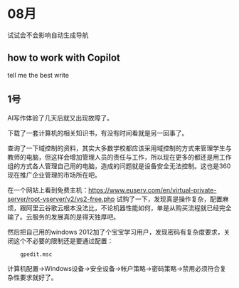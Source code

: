 # 08月
试试会不会影响自动生成导航

## how to work with Copilot 

tell me the best write

## 1号

AI写作体验了几天后就又出现故障了。

下载了一套计算机的相关知识书，有没有时间看就是另一回事了。

查询了一下域控制的资料，其实大多数学校都应该采用域控制的方式来管理学生与教师的电脑，但这样会增加管理人员的责任与工作，所以现在更多的都还是用工作组的方式各人管理自己用的电脑，造成的问题就是设备安全无法控制。这也是360现在推广企业管理的市场所在吧。

在一个网站上看到免费主机：https://www.euserv.com/en/virtual-private-server/root-vserver/v2/vs2-free.php 
试购了一下，发现真是操作复杂，配置麻烦，跟阿里云谷歌云根本没法比，不论机器性能如何，单是从购买流程就已经完全输了。云服务的发展真的是得天独厚吧。

然后把自己用的windows 2012加了个宝宝学习用户，发现密码有复杂度要求，关闭这个不必要的限制还是要通过配置：

        gpedit.msc

计算机配置->Windows设备->安全设备->帐户策略->密码策略->禁用必须符合复杂性要求就好了。